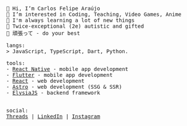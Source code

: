 <div style="float: left;">
  <samp>
    👋 Hi, I’m Carlos Felipe Araújo<br>
    👀 I’m interested in Coding, Teaching, Video Games, Anime<br>
    🌱 I'm always learning a lot of new things<br>
    🧠 Twice-exceptional (2e) autistic and gifted<br>
    💬 頑張って - do your best
    <br><br>
    langs:<br>
    &gt; JavaScript, TypeScript, Dart, Python.
    <br><br>
    tools:<br>
    - <a href="https://reactnative.dev/">React Native</a> - mobile app development<br>
    - <a href="https://flutter.dev">Flutter</a> - mobile app development<br>
    - <a href="https://reactjs.org">React</a> - web development<br>
    - <a href="https://astro.build/">Astro</a> - web development (SSG & SSR)<br>
    - <a href="https://elysiajs.com/">ElysiaJS</a> - backend framework<br>
    <br><br>
    social:<br>
    <a href="https://www.threads.net/@carlosxfelipe">Threads</a> | 
    <a href="https://www.linkedin.com/in/carlosxfelipe/">LinkedIn</a> | 
    <a href="https://www.instagram.com/carlosxfelipe/">Instagram</a>
  </samp>
</div>

